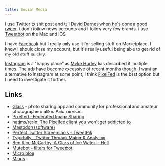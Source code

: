 ```yaml
---
title: Social Media
---
```


I use [Twitter](https://twitter.com/rknightuk) to shit post and [tell David Darnes when he's done a good tweet](https://twitter.com/rknightuk/status/1318880017280098304). I don't follow news accounts and I follow very few brands. I use [Tweetbot](https://tapbots.com/tweetbot) on the Mac and iOS.

I have [Facebook](https://facebook.com) but I really only use it for selling stuff on Marketplace. I know I should close my account, but it's really useful being able to get rid of my old stuff quickly.

[Instagram](https://instagram.com/rknightuk) is a "happy place" as [Myke Hurley](https://twitter.com/imyke) has described it multiple times. The ads have become excessive of recent months though. I want an alternative to Instagram at some point, I think [PixelFed](https://pixelfed.org/) is the best option but I need to investigate it further.

## Links

- [Glass](https://glass.photo/) - photo sharing app and community for professional and amateur photographers alike. Paid service.
- [Pixelfed - Federated Image Sharing](https://pixelfed.org/)
- [natjms/resin: The Pixelfed client you won't get addicted to](https://github.com/natjms/resin)
- [Mastodon (software)](https://en.wikipedia.org/wiki/Mastodon_(software))
- [Perfect Twitter Screenshots - TweetPik](https://tweetpik.com/)
- [Typefully - Twitter Threads Maker & Analytics](https://typefully.app/)
- [Ben Rice McCarthy–A Glass of Ice Water in Hell](https://www.benricemccarthy.com/blog/2021/8/11/a-glass-of-ice-water-in-hell?utm_source=pocket_mylist)
- [Mutebot - filters for Tweetbot](https://urre.github.io/mutebot/)
- [Micro.blog](https://micro.blog/)
- [Minus](https://minus.social/)